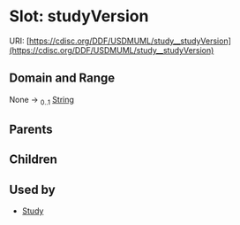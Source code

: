 
# Slot: studyVersion




URI: [https://cdisc.org/DDF/USDMUML/study__studyVersion](https://cdisc.org/DDF/USDMUML/study__studyVersion)


## Domain and Range

None &#8594;  <sub>0..1</sub> [String](types/String.md)

## Parents


## Children


## Used by

 * [Study](Study.md)
